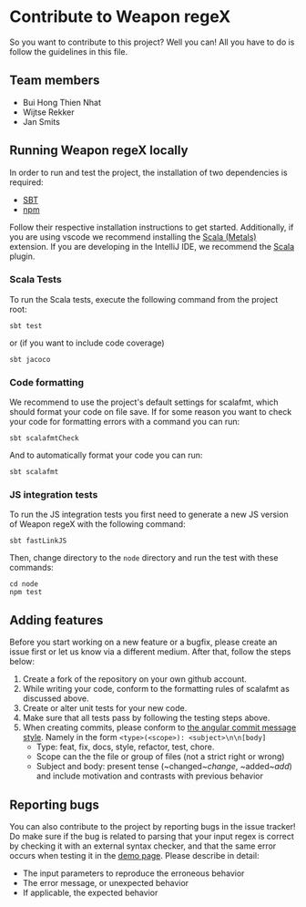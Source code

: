 # Contribute to Weapon regeX
So you want to contribute to this project? Well you can! All you have to do is follow the guidelines in this file.

## Team members
* Bui Hong Thien Nhat
* Wijtse Rekker
* Jan Smits

## Running Weapon regeX locally
In order to run and test the project, the installation of two dependencies is required:

* [SBT](https://www.scala-sbt.org/1.x/docs/Setup.html)
* [npm](https://www.npmjs.com/get-npm)

Follow their respective installation instructions to get started. Additionally, if you are using vscode we recommend installing the [Scala (Metals)](https://marketplace.visualstudio.com/items?itemName=scalameta.metals) extension. If you are developing in the IntelliJ IDE, we recommend the [Scala](https://plugins.jetbrains.com/plugin/1347-scala) plugin.

### Scala Tests

To run the Scala tests, execute the following command from the project root:
```
sbt test
```
or (if you want to include code coverage)
```
sbt jacoco
```

### Code formatting
We recommend to use the project's default settings for scalafmt, which should format your code on file save. If for some reason you want to check your code for formatting errors with a command you can run:
```
sbt scalafmtCheck
```
And to automatically format your code you can run:
```
sbt scalafmt
```

### JS integration tests
To run the JS integration tests you first need to generate a new JS version of Weapon regeX with the following command:
```
sbt fastLinkJS
```
Then, change directory to the `node` directory and run the test with these commands:
```
cd node
npm test
```

## Adding features
Before you start working on a new feature or a bugfix, please create an issue first or let us know via a different medium. After that, follow the steps below:

1. Create a fork of the repository on your own github account.
2. While writing your code, conform to the formatting rules of scalafmt as discussed above.
3. Create or alter unit tests for your new code.
4. Make sure that all tests pass by following the testing steps above.
5. When creating commits, please conform to [the angular commit message style](https://docs.google.com/document/d/1rk04jEuGfk9kYzfqCuOlPTSJw3hEDZJTBN5E5f1SALo/edit).
   Namely in the form `<type>(<scope>): <subject>\n\n[body]`
   * Type: feat, fix, docs, style, refactor, test, chore.
   * Scope can the the file or group of files (not a strict right or wrong)
   * Subject and body: present tense (~changed~*change*, ~added~*add*) and include motivation and contrasts with previous behavior

## Reporting bugs
You can also contribute to the project by reporting bugs in the issue tracker! Do make sure if the bug is related to parsing that your input regex is correct by checking it with an external syntax checker, and that the same error occurs when testing it in the [demo page](https://stryker-mutator.io/weapon-regex). Please describe in detail:
* The input parameters to reproduce the erroneous behavior
* The error message, or unexpected behavior
* If applicable, the expected behavior
